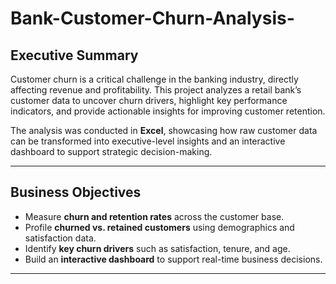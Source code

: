 # Bank-Customer-Churn-Analysis-

## Executive Summary  
Customer churn is a critical challenge in the banking industry, directly affecting revenue and profitability. This project analyzes a retail bank’s customer data to uncover churn drivers, highlight key performance indicators, and provide actionable insights for improving customer retention.  

The analysis was conducted in **Excel**, showcasing how raw customer data can be transformed into executive-level insights and an interactive dashboard to support strategic decision-making.  

---
## Business Objectives  
- Measure **churn and retention rates** across the customer base.  
- Profile **churned vs. retained customers** using demographics and satisfaction data.  
- Identify **key churn drivers** such as satisfaction, tenure, and age.  
- Build an **interactive dashboard** to support real-time business decisions.  

---
